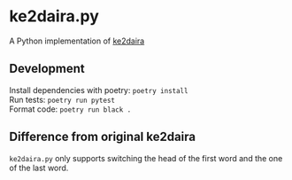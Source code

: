 # ke2daira.py

A Python implementation of [ke2daira](https://github.com/ryuichiueda/ke2daira)

## Development

Install dependencies with poetry: `poetry install` \
Run tests: `poetry run pytest` \
Format code: `poetry run black .`


## Difference from original ke2daira

`ke2daira.py` only supports switching the head of the first word and the one of the last word.